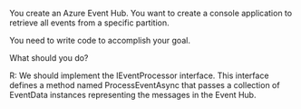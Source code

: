 You create an Azure Event Hub. You want to create a console application to retrieve all events from a specific partition.

You need to write code to accomplish your goal.

What should you do?

R:
We should implement the IEventProcessor interface. This interface defines a method named ProcessEventAsync that passes a collection of EventData instances representing the messages in the Event Hub.
